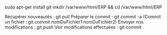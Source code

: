 sudo apt-get install git
mkdir /var/www/html/ERP && cd /var/www/html/ERP




Récupérer nouveautés : git pull
Préparer le commit : git commit -a
(Commit un fichier : git commit nomDuFichier1 nomDuFichier2)
Envoyer nos modifications : git push
Voir modifications effectuées : git commit